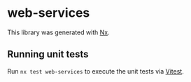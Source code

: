 # web-services

This library was generated with [Nx](https://nx.dev).

## Running unit tests

Run `nx test web-services` to execute the unit tests via [Vitest](https://vitest.dev/).

